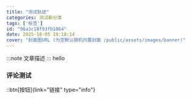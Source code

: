 ```yaml
---
title: "测试轨迹"
categories: 测试新分类
tags: ['标签']
id: "96a3c18f93fb1064"
date: 2025-10-05 19:18:14
cover: "封面图URL (为空默认随机内置封面 /public/assets/images/banner)"
---
```


:::note
文章描述
:::
hello
### 评论测试

::btn[按钮]{link="链接" type="info"}
